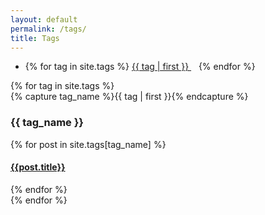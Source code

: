 ```yaml
---
layout: default
permalink: /tags/
title: Tags
---
```



<ul class="tag-cloud">
  <li>
  {% for tag in site.tags %}
    <span style="font-size: {{ tag | last | size | times: 100 | divided_by: site.tags.size | plus: 70  }}%">
      <a href="#{{ tag | first | slugize }}">
        {{ tag | first }}
      </a> &nbsp;&nbsp;
    </span>
  {% endfor %}
  </li>
</ul>

<div id="archives">
{% for tag in site.tags %}
  <div class="archive-group">
    {% capture tag_name %}{{ tag | first }}{% endcapture %}
    <h3 id="#{{ tag_name | slugize }}">{{ tag_name }}</h3>
    <a name="{{ tag_name | slugize }}"></a>
    {% for post in site.tags[tag_name] %}
    <article class="archive-item">
      <h4><a href="{{ root_url }}{{ post.url }}">{{post.title}}</a></h4>
    </article>
    {% endfor %}
  </div>
{% endfor %}
</div>
